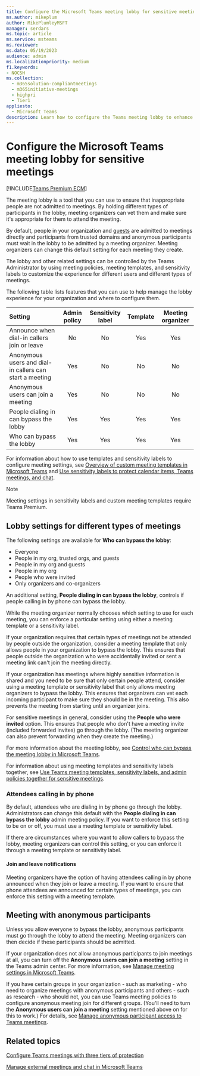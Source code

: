 ```yaml
---
title: Configure the Microsoft Teams meeting lobby for sensitive meetings
ms.author: mikeplum
author: MikePlumleyMSFT
manager: serdars
ms.topic: article
ms.service: msteams
ms.reviewer: 
ms.date: 05/19/2023
audience: admin
ms.localizationpriority: medium
f1.keywords:
- NOCSH
ms.collection: 
  - m365solution-compliantmeetings
  - m365initiative-meetings
  - highpri
  - Tier1
appliesto: 
  - Microsoft Teams
description: Learn how to configure the Teams meeting lobby to enhance security for sensitive meetings by using admin policies, sensitivity labels, and meeting templates.
---
```


# Configure the Microsoft Teams meeting lobby for sensitive meetings

[!INCLUDE[Teams Premium ECM](includes/teams-premium-ecm.md)]

The meeting lobby is a tool that you can use to ensure that inappropriate people are not admitted to meetings. By holding different types of participants in the lobby, meeting organizers can vet them and make sure it's appropriate for them to attend the meeting.

By default, people in your organization and [guests](guest-access.md) are admitted to meetings directly and participants from trusted domains and anonymous participants must wait in the lobby to be admitted by a meeting organizer. Meeting organizers can change this default setting for each meeting they create.

The lobby and other related settings can be controlled by the Teams Administrator by using meeting policies, meeting templates, and sensitivity labels to customize the experience for different users and different types of meetings.

The following table lists features that you can use to help manage the lobby experience for your organization and where to configure them.

|Setting|Admin policy|Sensitivity label|Template|Meeting organizer|
|:------|:----------:|:---------------:|:------:|:---------------:|
|Announce when dial-in callers join or leave|No|No|Yes|Yes|
|Anonymous users and dial-in callers can start a meeting|Yes|No|No|No|
|Anonymous users can join a meeting|Yes|No|No|No|
|People dialing in can bypass the lobby|Yes|Yes|Yes|Yes|
|Who can bypass the lobby|Yes|Yes|Yes|Yes|

For information about how to use templates and sensitivity labels to configure meeting settings, see [Overview of custom meeting templates in Microsoft Teams](custom-meeting-templates-overview.md) and [Use sensitivity labels to protect calendar items, Teams meetings, and chat](/microsoft-365/compliance/sensitivity-labels-meetings).

> [!Note]
> Meeting settings in sensitivity labels and custom meeting templates require Teams Premium.

## Lobby settings for different types of meetings

The following settings are available for **Who can bypass the lobby**:

- Everyone
- People in my org, trusted orgs, and guests
- People in my org and guests
- People in my org
- People who were invited
- Only organizers and co-organizers

An additional setting, **People dialing in can bypass the lobby**, controls if people calling in by phone can bypass the lobby.

While the meeting organizer normally chooses which setting to use for each meeting, you can enforce a particular setting using either a meeting template or a sensitivity label.

If your organization requires that certain types of meetings not be attended by people outside the organization, consider a meeting template that only allows people in your organization to bypass the lobby. This ensures that people outside the organization who were accidentally invited or sent a meeting link can't join the meeting directly.

If your organization has meetings where highly sensitive information is shared and you need to be sure that only certain people attend, consider using a meeting template or sensitivity label that only allows meeting organizers to bypass the lobby. This ensures that organizers can vet each incoming participant to make sure they should be in the meeting. This also prevents the meeting from starting until an organizer joins.

For sensitive meetings in general, consider using the **People who were invited** option. This ensures that people who don't have a meeting invite (included forwarded invites) go through the lobby. (The meeting organizer can also prevent forwarding when they create the meeting.)

For more information about the meeting lobby, see [Control who can bypass the meeting lobby in Microsoft Teams](who-can-bypass-meeting-lobby.md).

For information about using meeting templates and sensitivity labels together, see [Use Teams meeting templates, sensitivity labels, and admin policies together for sensitive meetings](meeting-templates-sensitivity-labels-policies.md).

### Attendees calling in by phone

By default, attendees who are dialing in by phone go through the lobby. Administrators can change this default with the **People dialing in can bypass the lobby** admin meeting policy. If you want to enforce this setting to be on or off, you must use a meeting template or sensitivity label.

If there are circumstances where you want to allow callers to bypass the lobby, meeting organizers can control this setting, or you can enforce it through a meeting template or sensitivity label.

#### Join and leave notifications

Meeting organizers have the option of having attendees calling in by phone announced when they join or leave a meeting. If you want to ensure that phone attendees are announced for certain types of meetings, you can enforce this setting with a meeting template.

## Meeting with anonymous participants

Unless you allow everyone to bypass the lobby, anonymous participants must go through the lobby to attend the meeting. Meeting organizers can then decide if these participants should be admitted.

If your organization does not allow anonymous participants to join meetings at all, you can turn off the **Anonymous users can join a meeting** setting in the Teams admin center. For more information, see [Manage meeting settings in Microsoft Teams](/microsoftteams/meeting-settings-in-teams).

If you have certain groups in your organization - such as marketing - who need to organize meetings with anonymous participants and others - such as research - who should not, you can use Teams meeting policies to configure anonymous meeting join for different groups. (You'll need to turn the **Anonymous users can join a meeting** setting mentioned above on for this to work.) For details, see [Manage anonymous participant access to Teams meetings](anonymous-users-in-meetings.md).

## Related topics

[Configure Teams meetings with three tiers of protection](configure-meetings-three-tiers-protection.md)

[Manage external meetings and chat in Microsoft Teams](/microsoftteams/manage-external-access)

